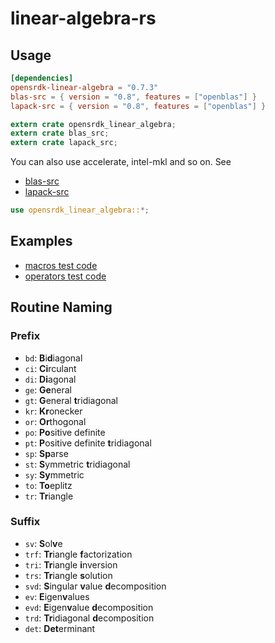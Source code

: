 # linear-algebra-rs

## Usage

```toml
[dependencies]
opensrdk-linear-algebra = "0.7.3"
blas-src = { version = "0.8", features = ["openblas"] }
lapack-src = { version = "0.8", features = ["openblas"] }
```

```rust
extern crate opensrdk_linear_algebra;
extern crate blas_src;
extern crate lapack_src;
```

You can also use accelerate, intel-mkl and so on.
See

- [blas-src](https://github.com/blas-lapack-rs/blas-src)
- [lapack-src](https://github.com/blas-lapack-rs/lapack-src)

```rust
use opensrdk_linear_algebra::*;
```

## Examples

- [macros test code](src/macros/mod.rs)
- [operators test code](src/matrix/operators/mul.rs)

## Routine Naming

### Prefix

- `bd`: **B**i**d**iagonal
- `ci`: **Ci**rculant
- `di`: **Di**agonal
- `ge`: **Ge**neral
- `gt`: **G**eneral **t**ridiagonal
- `kr`: **Kr**onecker
- `or`: **Or**thogonal
- `po`: **Po**sitive definite
- `pt`: **P**ositive definite **t**ridiagonal
- `sp`: **Sp**arse
- `st`: **S**ymmetric **t**ridiagonal
- `sy`: **Sy**mmetric
- `to`: **To**eplitz
- `tr`: **Tr**iangle

### Suffix

- `sv`: **S**ol**v**e
- `trf`: **Tr**iangle **f**actorization
- `tri`: **Tr**iangle **i**nversion
- `trs`: **Tr**iangle **s**olution
- `svd`: **S**ingular **v**alue **d**ecomposition
- `ev`: **E**igen**v**alues
- `evd`: **E**igen**v**alue **d**ecomposition
- `trd`: **Tr**idiagonal **d**ecomposition
- `det`: **Det**erminant
